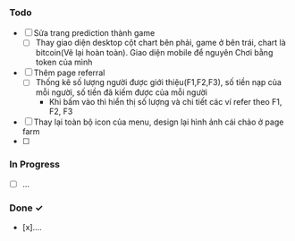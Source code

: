 ### Todo

- [ ] Sửa trang prediction thành game
  - [ ] Thay giao diện desktop cột chart bên phải, game ở bên trái, chart là bitcoin(Vẽ lại hoàn toàn). Giao diện mobile để nguyên Chơi bằng token của mình
- [ ] Thêm page referral
    - [ ] Thống kê số lượng người được giới thiệu(F1,F2,F3), số tiền 
      nạp của mỗi người, số tiền đã kiếm được của mỗi người
      - Khi bấm vào thì hiển thị số lượng và chi tiết các ví refer theo F1, F2, F3 
- [ ] Thay lại toàn bộ icon của menu, design lại hình ảnh cái chảo ở page farm
- [ ] 

### In Progress

- [ ] ...

### Done ✓
- [x]....
